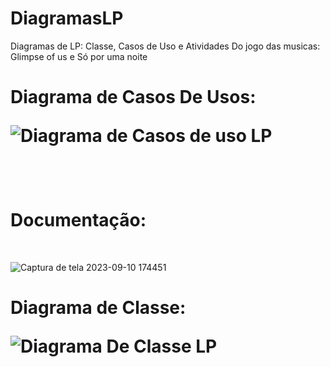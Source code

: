 # DiagramasLP

Diagramas de LP: Classe, Casos de Uso e Atividades Do jogo das musicas: Glimpse of us e Só por uma noite<br>

<H1>Diagrama de Casos De Usos:<br>


![Diagrama de Casos de uso LP](https://github.com/Nickolas-Garciaa/DiagramasLP/assets/128262640/fe1b9cfb-8fce-4293-a66c-377468615d97)

<br>
<h1>Documentação:</h1><br>

![Captura de tela 2023-09-10 174451](https://github.com/Nickolas-Garciaa/DiagramasLP/assets/128262640/a66a0452-ebe2-4106-94a0-fb04d62ac3aa)


<h1>Diagrama de Classe: <br>

![Diagrama De Classe LP](https://github.com/Nickolas-Garciaa/DiagramasLP/assets/128262640/a9177fe4-eac6-4732-93aa-2f6145cf0160)
